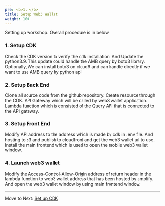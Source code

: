 ```yaml
---
pre: <b>1. </b>
title: Setup Web3 Wallet
weight: 100
---
```



Setting up workshop. Overall procedure is in below

### 1. Setup CDK

Check the CDK version to verify the cdk installation. 
And Update the python3.9. This update could handle the AMB query by boto3 library.
Optionally, We can install boto3 on cloud9 and can handle directly if we want to use AMB query by python api.

### 2. Setup Back End

Clone all source code from the github repository.
Create resource through the CDK.
API Gateway which will be called by web3 wallet application. 
Lambda function which is consisted of the Query API that is connected to the API gateway.

### 3. Setup Front End

Modify API address to the address which is made by cdk in .env file.
And hosting to s3 and publish to cloudfront and get the web3 wallet url to use.
Install the main frontend which is used to open the mobile web3 wallet window. 

### 4. Launch web3 wallet

Modify the Access-Control-Allow-Origin address of return header in the lambda function to web3 wallet address that has been hosted by amplify.
And open the web3 wallet window by using main frontend window. 


----
Move to Next: [Set up CDK](./00-setup-cdk/index.en.md)